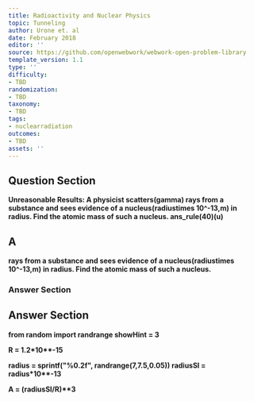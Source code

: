 ```yaml
---
title: Radioactivity and Nuclear Physics
topic: Tunneling
author: Urone et. al
date: February 2018
editor: ''
source: https://github.com/openwebwork/webwork-open-problem-library
template_version: 1.1
type: ''
difficulty:
- TBD
randomization:
- TBD
taxonomy:
- TBD
tags:
- nuclearradiation
outcomes:
- TBD
assets: ''
---
```


## Question Section 

<b>
<b>Unreasonable Results:<b> A physicist scatters(gamma) rays from a substance and sees evidence of a nucleus(radiustimes 10^-13,m) in radius. Find the atomic mass of such a nucleus.
ans_rule(40)(u)

## A
rays from a substance and sees evidence of a nucleus(radiustimes 10^-13,m) in radius. Find the atomic mass of such a nucleus.
### Answer Section


## Answer Section

from random import randrange
showHint = 3

R = 1.2*10**-15

radius = sprintf("%0.2f", randrange(7,7.5,0.05))
radiusSI = radius*10**-13

A = (radiusSI/R)**3